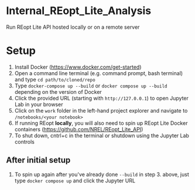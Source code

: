 # Internal_REopt_Lite_Analysis
Run REopt Lite API hosted locally or on a remote server

# Setup
1. Install Docker (https://www.docker.com/get-started)
2. Open a command line terminal (e.g. command prompt, bash terminal) and type `cd path/to/cloned/repo`
3. Type `docker-compose up --build` or `docker compose up --build` depending on the version of Docker
4. Click the provided URL (starting with `http://127.0.0.1`) to open Jupyter Lab in your browser
5. Click on the `work` folder in the left-hand project explorer and navigate to `/notebooks/<your notebook>`
6. If running REopt **locally**, you will also need to spin up REopt Lite Docker containers (https://github.com/NREL/REopt_Lite_API)
7. To shut down, cntrl+c in the terminal or shutdown using the Jupyter Lab controls

## After initial setup
1. To spin up again after you've already done `--build` in step 3. above, just type `docker compose up` and click the Jupyter URL
